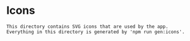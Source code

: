 # Icons
    This directory contains SVG icons that are used by the app.
    Everything in this directory is generated by 'npm run gen:icons'.
